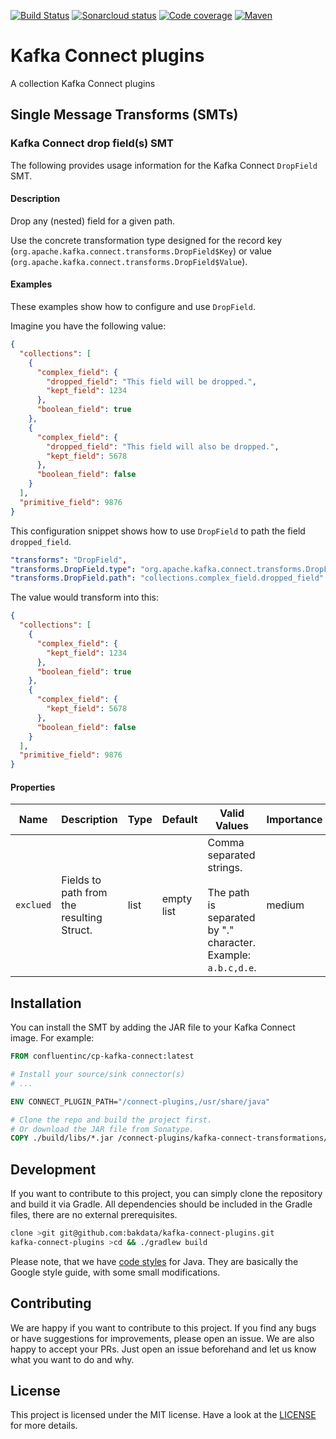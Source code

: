 [![Build Status](https://dev.azure.com/bakdata/public/_apis/build/status/bakdata.kafka-connect-plugins?branchName=main)](https://dev.azure.com/bakdata/public/_build/latest?definitionId=35&branchName=main)
[![Sonarcloud status](https://sonarcloud.io/api/project_badges/measure?project=com.bakdata.kafka%3Akafka-connect-plugins&metric=alert_status)](https://sonarcloud.io/project/overview?id=com.bakdata.kafka:kafka-connect-plugins)
[![Code coverage](https://sonarcloud.io/api/project_badges/measure?project=com.bakdata.kafka%3Akafka-connect-plugins&metric=coverage)](https://sonarcloud.io/project/overview?id=com.bakdata.kafka:kafka-connect-plugins)
[![Maven](https://img.shields.io/maven-central/v/com.bakdata.kafka-connect-plugins/kafka-connect-plugins.svg)](https://search.maven.org/search?q=g:com.bakdata.kafka-connect-plugins%20AND%20a:kafka-connect-plugins&core=gav)

# Kafka Connect plugins

A collection Kafka Connect plugins

## Single Message Transforms (SMTs)

### Kafka Connect drop field(s) SMT

The following provides usage information for the Kafka Connect `DropField` SMT.

#### Description

Drop any (nested) field for a given path.

Use the concrete transformation type designed for the record key (`org.apache.kafka.connect.transforms.DropField$Key`)
or value (`org.apache.kafka.connect.transforms.DropField$Value`).

#### Examples

These examples show how to configure and use `DropField`.

Imagine you have the following value:

```json
{
  "collections": [
    {
      "complex_field": {
        "dropped_field": "This field will be dropped.",
        "kept_field": 1234
      },
      "boolean_field": true
    },
    {
      "complex_field": {
        "dropped_field": "This field will also be dropped.",
        "kept_field": 5678
      },
      "boolean_field": false
    }
  ],
  "primitive_field": 9876
}
```

This configuration snippet shows how to use `DropField` to path the field `dropped_field`.

```yaml
"transforms": "DropField",
"transforms.DropField.type": "org.apache.kafka.connect.transforms.DropField$Value",
"transforms.DropField.path": "collections.complex_field.dropped_field"
```

The value would transform into this:

```json
{
  "collections": [
    {
      "complex_field": {
        "kept_field": 1234
      },
      "boolean_field": true
    },
    {
      "complex_field": {
        "kept_field": 5678
      },
      "boolean_field": false
    }
  ],
  "primitive_field": 9876
}
```

#### Properties

| Name      | Description                               | Type | Default    | Valid Values                                                                                     | Importance |
|-----------|-------------------------------------------|------|------------|--------------------------------------------------------------------------------------------------|------------|
| `exclued` | Fields to path from the resulting Struct. | list | empty list | Comma separated strings.<br/><br/> The path is separated by "." character. Example: `a.b.c,d.e`. | medium     |

## Installation

You can install the SMT by adding the JAR file to your Kafka Connect image. For example:

```dockerfile
FROM confluentinc/cp-kafka-connect:latest

# Install your source/sink connector(s)
# ...

ENV CONNECT_PLUGIN_PATH="/connect-plugins,/usr/share/java"

# Clone the repo and build the project first. 
# Or download the JAR file from Sonatype.
COPY ./build/libs/*.jar /connect-plugins/kafka-connect-transformations/
```

## Development

If you want to contribute to this project, you can simply clone the repository and build it via Gradle.
All dependencies should be included in the Gradle files, there are no external prerequisites.

```bash
clone >git git@github.com:bakdata/kafka-connect-plugins.git
kafka-connect-plugins >cd && ./gradlew build

```

Please note, that we have [code styles](https://github.com/bakdata/bakdata-code-styles) for Java.
They are basically the Google style guide, with some small modifications.

## Contributing

We are happy if you want to contribute to this project.
If you find any bugs or have suggestions for improvements, please open an issue.
We are also happy to accept your PRs.
Just open an issue beforehand and let us know what you want to do and why.

## License

This project is licensed under the MIT license.
Have a look at the [LICENSE](https://github.com/bakdata/kafka-connect-plugins/blob/master/LICENSE) for more details.
